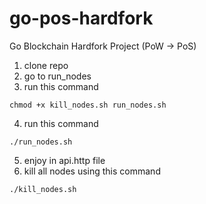 # go-pos-hardfork
Go Blockchain Hardfork Project (PoW -> PoS)


1. clone repo
2. go to run_nodes
3. run this command
```
chmod +x kill_nodes.sh run_nodes.sh
```
4. run this command
```
./run_nodes.sh
```
5. enjoy in api.http file
6. kill all nodes using this command
```
./kill_nodes.sh
```








